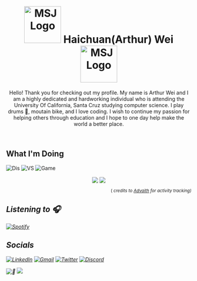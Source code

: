 <!--Intro-->
<h1 align="center">
<img src="https://cdn.schoolloop.com/uimgcdn/aHR0cHM6Ly9taXNzaW9uLWZ1c2QtY2Euc2Nob29sbG9vcC5jb20vdWltZy9maWxlLzE1MDAxNzg5NzE3NzgvMTQ1NjgyNTI3Njg4OS83NTk2NTAzNTIzNzcwMjIxNDcyLnBuZw==" alt="MSJ Logo" width="100" height="100">
    Haichuan(Arthur) Wei
   <img src="https://upload.wikimedia.org/wikipedia/commons/d/d8/SDS_UCSantaCruz_RedwoodSlug_WhiteGround.png" alt="MSJ Logo" width="100" height="100">
</h1> 
<p align="center"> Hello! Thank you for checking out my profile. My name is Arthur Wei and I am a highly dedicated and hardworking individual who is attending the University Of California, Santa Cruz studying computer science. I play drums 🥁, moutain bike, and I love coding. I wish to continue my passion for helping others through education and I hope to one day help make the world a better place. </p><br>
<h2> What I'm Doing </h2>

![Dis][disstat-shield] ![VS][vsstat-shield] ![Game][gamestat-shield]

<div align="center">
  <a>
  <img align="center" src="https://github-readme-stats.vercel.app/api?username=Arthur-Systems&show_icons=true&theme=vue-dark&count_private=true&hide=contribs&hide_border=false"/> </a>
<a><img align="center" src="https://github-readme-stats.vercel.app/api/top-langs/?username=Arthur-Systems&langs_count=6&theme=vue-dark&layout=compact" /></a>
</div>
<p align="right"> <small>( <i>credits to <a href="https://github.com/advaith1">Advaith</a> for activity tracking) </small></p>
<h2> Listening to 🎧 </h2>

[![Spotify][spotify-shield]][spotify-url]

<h2> Socials </h2>

[![LinkedIn][linkedin-shield]][linkedin-url] [![Gmail][gmail-shield]][gmail-url] [![Twitter][twitter-shield]][twitter-url] [![Discord][discord-shield]][discord-url]

![👀][tracker-shield]
![](https://hit.yhype.me/github/profile?user_id=38866915)

<!-- Shields -->

[linkedin-shield]: https://img.shields.io/badge/LinkedIn-0077B5?style=for-the-badge&logo=linkedin&logoColor=white
[gmail-shield]: https://img.shields.io/badge/Gmail-D14836?style=for-the-badge&logo=gmail&logoColor=white
[twitter-shield]: https://img.shields.io/badge/Twitter-1DA1F2?style=for-the-badge&logo=twitter&logoColor=white
[discord-shield]: https://img.shields.io/badge/Discord-7289DA?style=for-the-badge&logo=discord&logoColor=white
[tracker-shield]: https://komarev.com/ghpvc/?username=Arthur-Systems&style=flat-square
[spotify-shield]: https://novatorem-three-weld.vercel.app/api/spotify
[langs-shield]: https://github-readme-stats.vercel.app/api/top-langs/?username=Arthur-Systems&langs_count=6&theme=vue-dark&layout=compact
[disstat-shield]: https://dev.discordprofiles.me/badge/status/544361029434605578?style=flat-square
[vsstat-shield]: https://dev.discordprofiles.me/badge/vscode/544361029434605578?style=flat-square
[gamestat-shield]: https://dev.discordprofiles.me/badge/playing/544361029434605578?style=flat-square

<!-- Links -->

[stats-url]: https://github-readme-stats.vercel.app/api?username=Arthur-Systems&show_icons=true&theme=vue-dark&count_private=true&hide=contribs&hide_border=false
[linkedin-url]: https://www.linkedin.com/in/haichuanwei/
[gmail-url]: https://mail.google.com/mail/?view=cm&source=mailto&to=arthur.wei50@gmail.com
[twitter-url]: https://twitter.com/intent/user?screen_name=WeiHaichuan
[discord-url]: https://discordapp.com/users/544361029434605578
[spotify-url]: https://open.spotify.com/user/22qxmelpc5gmkycawd5zkuwfq
[langs-url]: https://github.com/Arthur-Systems/
